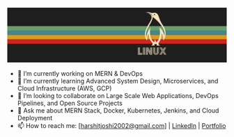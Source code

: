 ![](/Linux.png)

- 🔭 I’m currently working on MERN & DevOps
- 🌱 I’m currently learning Advanced System Design, Microservices, and Cloud Infrastructure (AWS, GCP)
- 👯 I’m looking to collaborate on Large Scale Web Applications, DevOps Pipelines, and Open Source Projects
- 💬 Ask me about MERN Stack, Docker, Kubernetes, Jenkins, and Cloud Deployment
- 📫 How to reach me: [harshitjoshi2002@gmail.com] | [LinkedIn](https://www.linkedin.com/in/harshit-joshi-120910279) | [Portfolio](https://harshitjoshiportfolio.netlify.app/)



